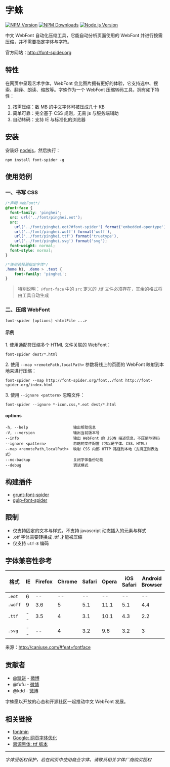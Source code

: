 # 字蛛

[][node-version-url][![NPM Version][npm-image]][npm-url] [![NPM Downloads][downloads-image]][downloads-url] [![Node.js Version][node-version-image]][node-version-url]

中文 WebFont 自动化压缩工具，它能自动分析页面使用的 WebFont 并进行按需压缩，并不需要指定字体与字符。

官方网站：<http://font-spider.org>

## 特性

在网页中呈现艺术字体，WebFont 会比图片拥有更好的体验，它支持选中、搜索、翻译、朗读、缩放等。字蛛作为一个 WebFont 压缩转码工具，拥有如下特性：

1. 按需压缩：数 MB 的中文字体可被压成几十 KB
2. 简单可靠：完全基于 CSS 规则，无需 js 与服务端辅助
3. 自动转码：支持 IE 与标准化的浏览器

## 安装

安装好 [nodejs](http://nodejs.org)，然后执行：

``` shell
npm install font-spider -g
```

## 使用范例

### 一、书写 CSS

``` css
/*声明 WebFont*/
@font-face {
  font-family: 'pinghei';
  src: url('../font/pinghei.eot');
  src:
    url('../font/pinghei.eot?#font-spider') format('embedded-opentype'),
    url('../font/pinghei.woff') format('woff'),
    url('../font/pinghei.ttf') format('truetype'),
    url('../font/pinghei.svg') format('svg');
  font-weight: normal;
  font-style: normal;
}

/*使用选择器指定字体*/
.home h1, .demo > .test {
    font-family: 'pinghei';
}
```

> 特别说明： `@font-face` 中的 `src` 定义的 .ttf 文件必须存在，其余的格式将由工具自动生成

### 二、压缩 WebFont

``` shell
font-spider [options] <htmlFile ...>
```

#### 示例

1\. 使用通配符压缩多个 HTML 文件关联的 WebFont：

``` shell
font-spider dest/*.html
```

2\. 使用 `--map <remotePath,localPath>` 参数将线上的页面的 WebFont 映射到本地来进行压缩：

``` shell
font-spider --map http://font-spider.org/font,./font http://font-spider.org/index.html
```

3\. 使用 `--ignore <pattern>` 忽略文件：

``` shell
font-spider --ignore *-icon.css,*.eot dest/*.html
```

#### options

``` shell
-h, --help                    输出帮助信息
-V, --version                 输出当前版本号
--info                        输出 WebFont 的 JSON 描述信息，不压缩与转码
--ignore <pattern>            忽略的文件配置（可以是字体、CSS、HTML）
--map <remotePath,localPath>  映射 CSS 内部 HTTP 路径到本地（支持正则表达式）
--no-backup                   关闭字体备份功能
--debug                       调试模式
```

## 构建插件

- [grunt-font-spider](https://github.com/aui/grunt-font-spider)
- [gulp-font-spider](https://github.com/aui/gulp-font-spider)

## 限制

- 仅支持固定的文本与样式，不支持 javascript 动态插入的元素与样式
- .otf 字体需要转换成 .ttf 才能被压缩
- 仅支持 `utf-8` 编码

## 字体兼容性参考

| 格式      | IE   | Firefox | Chrome | Safari | Opera | iOS Safari | Android Browser | Chrome for Android | 
| ------- | ---- | ------- | ------ | ------ | ----- | ---------- | --------------- | ------------------ | 
| `.eot`  | 6    | --      | --     | --     | --    | --         | --              | --                 | 
| `.woff` | 9    | 3.6     | 5      | 5.1    | 11.1  | 5.1        | 4.4             | 36                 | 
| `.ttf`  | --   | 3.5     | 4      | 3.1    | 10.1  | 4.3        | 2.2             | 36                 | 
| `.svg`  | --   | --      | 4      | 3.2    | 9.6   | 3.2        | 3               | 36                 | 

来源：<http://caniuse.com/#feat=fontface>

## 贡献者

- [@糖饼](https://github.com/aui) - [微博](http://www.weibo.com/planeart)
- @fufu  - [微博](http://www.weibo.com/u/1715968673)
- @kdd - [微博](http://www.weibo.com/kddie)

字蛛愿以开放的心态和开源社区一起推动中文 WebFont 发展。

## 相关链接

- [fontmin](https://github.com/ecomfe/fontmin)
- [Google: 网页字体优化](https://developers.google.com/web/fundamentals/performance/optimizing-content-efficiency/webfont-optimization?hl=zh-cn)
- [思源黑体: ttf 版本](https://github.com/akiratw/kaigen-gothic/releases)

------

*字体受版权保护，若在网页中使用商业字体，请联系相关字体厂商购买授权*

[npm-image]: https://img.shields.io/npm/v/font-spider.svg
[npm-url]: https://npmjs.org/package/font-spider
[node-version-image]: https://img.shields.io/node/v/font-spider.svg
[node-version-url]: http://nodejs.org/download/
[downloads-image]: https://img.shields.io/npm/dm/font-spider.svg
[downloads-url]: https://npmjs.org/package/font-spider
